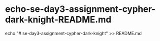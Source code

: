 # echo-se-day3-assignment-cypher-dark-knight-README.md
echo "# se-day3-assignment-cypher-dark-knight" >> README.md
